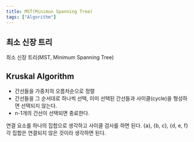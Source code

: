 ```yaml
---
title: MST(Minimun Spanning Tree)
tags: ["Algorithm"]
---
```


## 최소 신장 트리

최소 신장 트리(MST, Minimum Spanning Tree)

## Kruskal Algorithm

- 간선들을 가중치의 오름차순으로 정렬
- 간선들을 그 순서대로 하나씩 선택, 이미 선택된 간선들과 사이클(cycle)을 형성하면 선택되지 않는다.
- n-1개의 간선이 선택되면 종료한다.

연결 요소를 하나의 집합으로 생각하고 사이클 검사를 하면 된다.
{a}, {b, c}, {d, e, f} 각 집합은 연결되지 않은 것이라 생각하면 된다.